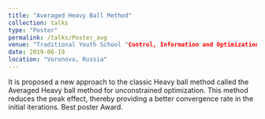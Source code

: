 ```yaml
---
title: "Averaged Heavy Ball Method"
collection: talks
type: "Poster"
permalink: /talks/Poster_avg
venue: "Traditional Youth School "Control, Information and Optimization""
date: 2019-06-19
location: "Voronovo, Russia"
---
```

It is proposed a new approach to the classic Heavy ball method called the Averaged Heavy ball method for unconstrained optimization. This method reduces the peak effect, thereby providing a better convergence rate in the initial iterations. Best poster Award.

